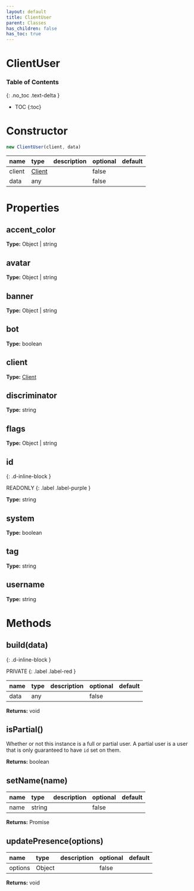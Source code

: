 ```yaml
---
layout: default
title: ClientUser
parent: Classes
has_children: false
has_toc: true
---
```


# ClientUser
### Table of Contents
{: .no_toc .text-delta }

- TOC
{:toc}
# Constructor
```js
new ClientUser(client, data)
```

| name | type | description | optional | default |
|:-----|:-----|:------------|:---------|:--------|
| client | [Client](classes/Client) |  | false |  |
| data | any |  | false |  |

# Properties
## accent_color
**Type:** Object | string

## avatar
**Type:** Object | string

## banner
**Type:** Object | string

## bot
**Type:** boolean

## client
**Type:** [Client](classes/Client)

## discriminator
**Type:** string

## flags
**Type:** Object | string

## id
{: .d-inline-block }

READONLY
{: .label .label-purple }

**Type:** string

## system
**Type:** boolean

## tag
**Type:** string

## username
**Type:** string

# Methods
## build(data)
{: .d-inline-block }

PRIVATE
{: .label .label-red }

| name | type | description | optional | default |
|:-----|:-----|:------------|:---------|:--------|
| data | any |  | false |  |

**Returns:** void

## isPartial()
Whether or not this instance is a full or partial
user. A partial user is a user that is only
guaranteed to have `id` set on them.

**Returns:** boolean

## setName(name)
| name | type | description | optional | default |
|:-----|:-----|:------------|:---------|:--------|
| name | string |  | false |  |

**Returns:** Promise<void>

## updatePresence(options)
| name | type | description | optional | default |
|:-----|:-----|:------------|:---------|:--------|
| options | Object |  | false |  |

**Returns:** void


